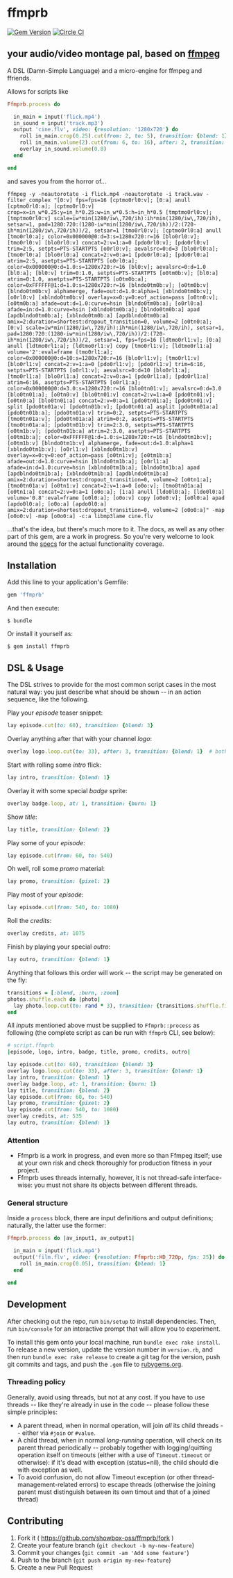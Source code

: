 # ffmprb
[![Gem Version](https://badge.fury.io/rb/ffmprb.svg)](http://badge.fury.io/rb/ffmprb)
[![Circle CI](https://circleci.com/gh/showbox-oss/ffmprb.svg?style=svg)](https://circleci.com/gh/showbox-oss/ffmprb)
## your audio/video montage pal, based on [ffmpeg](https://ffmpeg.org)

A DSL (Damn-Simple Language) and a micro-engine for ffmpeg and ffriends.

Allows for scripts like
```ruby
Ffmprb.process do

  in_main = input('flick.mp4')
  in_sound = input('track.mp3')
  output 'cine.flv', video: {resolution: '1280x720'} do
    roll in_main.crop(0.25).cut(from: 2, to: 5), transition: {blend: 1}
    roll in_main.volume(2).cut(from: 6, to: 16), after: 2, transition: {blend: 1}
    overlay in_sound.volume(0.8)
  end

end
```
and saves you from the horror of...
```
ffmpeg -y -noautorotate -i flick.mp4 -noautorotate -i track.wav -filter_complex "[0:v] fps=fps=16 [cptmo0rl0:v]; [0:a] anull [cptmo0rl0:a]; [cptmo0rl0:v] crop=x=in_w*0.25:y=in_h*0.25:w=in_w*0.5:h=in_h*0.5 [tmptmo0rl0:v]; [tmptmo0rl0:v] scale=iw*min(1280/iw\,720/ih):ih*min(1280/iw\,720/ih), setsar=1, pad=1280:720:(1280-iw*min(1280/iw\,720/ih))/2:(720-ih*min(1280/iw\,720/ih))/2, setsar=1 [tmo0rl0:v]; [cptmo0rl0:a] anull [tmo0rl0:a]; color=0x000000@0:d=3:s=1280x720:r=16 [blo0rl0:v]; [tmo0rl0:v] [blo0rl0:v] concat=2:v=1:a=0 [pdo0rl0:v]; [pdo0rl0:v] trim=2:5, setpts=PTS-STARTPTS [o0rl0:v]; aevalsrc=0:d=3 [blo0rl0:a]; [tmo0rl0:a] [blo0rl0:a] concat=2:v=0:a=1 [pdo0rl0:a]; [pdo0rl0:a] atrim=2:5, asetpts=PTS-STARTPTS [o0rl0:a]; color=0x000000@0:d=1.0:s=1280x720:r=16 [bl0:v]; aevalsrc=0:d=1.0 [bl0:a]; [bl0:v] trim=0:1.0, setpts=PTS-STARTPTS [o0tm0b:v]; [bl0:a] atrim=0:1.0, asetpts=PTS-STARTPTS [o0tm0b:a]; color=0xFFFFFF@1:d=1.0:s=1280x720:r=16 [blndo0tm0b:v]; [o0tm0b:v] [blndo0tm0b:v] alphamerge, fade=out:d=1.0:alpha=1 [xblndo0tm0b:v]; [o0rl0:v] [xblndo0tm0b:v] overlay=x=0:y=0:eof_action=pass [o0tn0:v]; [o0tm0b:a] afade=out:d=1.0:curve=hsin [blndo0tm0b:a]; [o0rl0:a] afade=in:d=1.0:curve=hsin [xblndo0tm0b:a]; [blndo0tm0b:a] apad [apdblndo0tm0b:a]; [xblndo0tm0b:a] [apdblndo0tm0b:a] amix=2:duration=shortest:dropout_transition=0, volume=2 [o0tn0:a]; [0:v] scale=iw*min(1280/iw\,720/ih):ih*min(1280/iw\,720/ih), setsar=1, pad=1280:720:(1280-iw*min(1280/iw\,720/ih))/2:(720-ih*min(1280/iw\,720/ih))/2, setsar=1, fps=fps=16 [ldtmo0rl1:v]; [0:a] anull [ldtmo0rl1:a]; [ldtmo0rl1:v] copy [tmo0rl1:v]; [ldtmo0rl1:a] volume='2':eval=frame [tmo0rl1:a]; color=0x000000@0:d=10:s=1280x720:r=16 [blo0rl1:v]; [tmo0rl1:v] [blo0rl1:v] concat=2:v=1:a=0 [pdo0rl1:v]; [pdo0rl1:v] trim=6:16, setpts=PTS-STARTPTS [o0rl1:v]; aevalsrc=0:d=10 [blo0rl1:a]; [tmo0rl1:a] [blo0rl1:a] concat=2:v=0:a=1 [pdo0rl1:a]; [pdo0rl1:a] atrim=6:16, asetpts=PTS-STARTPTS [o0rl1:a]; color=0x000000@0:d=3.0:s=1280x720:r=16 [blo0tn01:v]; aevalsrc=0:d=3.0 [blo0tn01:a]; [o0tn0:v] [blo0tn01:v] concat=2:v=1:a=0 [pdo0tn01:v]; [o0tn0:a] [blo0tn01:a] concat=2:v=0:a=1 [pdo0tn01:a]; [pdo0tn01:v] split [pdo0tn01a:v] [pdo0tn01b:v]; [pdo0tn01:a] asplit [pdo0tn01a:a] [pdo0tn01b:a]; [pdo0tn01a:v] trim=0:2, setpts=PTS-STARTPTS [tmo0tn01a:v]; [pdo0tn01a:a] atrim=0:2, asetpts=PTS-STARTPTS [tmo0tn01a:a]; [pdo0tn01b:v] trim=2:3.0, setpts=PTS-STARTPTS [o0tm1b:v]; [pdo0tn01b:a] atrim=2:3.0, asetpts=PTS-STARTPTS [o0tm1b:a]; color=0xFFFFFF@1:d=1.0:s=1280x720:r=16 [blndo0tm1b:v]; [o0tm1b:v] [blndo0tm1b:v] alphamerge, fade=out:d=1.0:alpha=1 [xblndo0tm1b:v]; [o0rl1:v] [xblndo0tm1b:v] overlay=x=0:y=0:eof_action=pass [o0tn1:v]; [o0tm1b:a] afade=out:d=1.0:curve=hsin [blndo0tm1b:a]; [o0rl1:a] afade=in:d=1.0:curve=hsin [xblndo0tm1b:a]; [blndo0tm1b:a] apad [apdblndo0tm1b:a]; [xblndo0tm1b:a] [apdblndo0tm1b:a] amix=2:duration=shortest:dropout_transition=0, volume=2 [o0tn1:a]; [tmo0tn01a:v] [o0tn1:v] concat=2:v=1:a=0 [o0o:v]; [tmo0tn01a:a] [o0tn1:a] concat=2:v=0:a=1 [o0o:a]; [1:a] anull [ldo0l0:a]; [ldo0l0:a] volume='0.8':eval=frame [o0l0:a]; [o0o:v] copy [o0o0:v]; [o0l0:a] apad [apdo0l0:a]; [o0o:a] [apdo0l0:a] amix=2:duration=shortest:dropout_transition=0, volume=2 [o0o0:a]" -map [o0o0:v] -map [o0o0:a] -c:a libmp3lame cine.flv
```
...that's the idea, but there's much more to it.
The docs, as well as any other part of this gem, are a work in progress.
So you're very welcome to look around the [specs](https://github.com/showbox-oss/ffmprb/tree/master/spec) for the actual functionality coverage.

## Installation

Add this line to your application's Gemfile:

```ruby
gem 'ffmprb'
```

And then execute:

    $ bundle

Or install it yourself as:

    $ gem install ffmprb

## DSL & Usage

The DSL strives to provide for the most common script cases in the most natural way:
you just describe what should be shown -- in an action sequence, like the following.

Play your _episode_ teaser snippet:
```ruby
lay episode.cut(to: 60), transition: {blend: 3}
```
Overlay anything after that with your channel _logo_:
```ruby
overlay logo.loop.cut(to: 33), after: 3, transition: {blend: 1}  # both ways
```
Start with rolling some _intro_ flick:
```ruby
lay intro, transition: {blend: 1}
```
Overlay it with some special _badge_ sprite:
```ruby
overlay badge.loop, at: 1, transition: {burn: 1}
```
Show _title_:
```ruby
lay title, transition: {blend: 2}
```
Play some of your _episode_:
```ruby
lay episode.cut(from: 60, to: 540)
```
Oh well, roll some _promo_ material:
```ruby
lay promo, transition: {pixel: 2}
```
Play most of your _episode_:
```ruby
lay episode.cut(from: 540, to: 1080)
```
Roll the _credits_:
```ruby
overlay credits, at: 1075
```
Finish by playing your special _outro_:
```ruby
lay outro, transition: {blend: 1}
```

Anything that follows this order will work -- the script may be generated on the fly:
```ruby
transitions = [:blend, :burn, :zoom]
photos.shuffle.each do |photo|
  lay photo.loop.cut(to: rand * 3), transition: {transitions.shuffle.first => 1}
end
```
All _inputs_ mentioned above must be supplied to `Ffmprb::process` as following
(the complete script as can be run with `ffmprb` CLI, see below):
```ruby
# script.ffmprb
|episode, logo, intro, badge, title, promo, credits, outro|

lay episode.cut(to: 60), transition: {blend: 3}
overlay logo.loop.cut(to: 33), after: 3, transition: {blend: 1}
lay intro, transition: {blend: 1}
overlay badge.loop, at: 1, transition: {burn: 1}
lay title, transition: {blend: 2}
lay episode.cut(from: 60, to: 540)
lay promo, transition: {pixel: 2}
lay episode.cut(from: 540, to: 1080)
overlay credits, at: 535
lay outro, transition: {blend: 1}
```

### Attention

- Ffmprb is a work in progress, and even more so than Ffmpeg itself;
use at your own risk and check thoroughly for production fitness in your project.
- Ffmprb uses threads internally, however, it is not thread-safe interface-wise:
you must not share its objects between different threads.



### General structure

Inside a `process` block, there are input definitions and output definitions;
naturally, the latter use the former:
```ruby
Ffmprb.process do |av_input1, av_output1|

  in_main = input('flick.mp4')
  output('film.flv', video: {resolution: Ffmprb::HD_720p, fps: 25}) do
    roll in_main.crop(0.05), transition: {blend: 1}
  end

end
```

## Development

After checking out the repo, run `bin/setup` to install dependencies.
Then, run `bin/console` for an interactive prompt that will allow you to experiment.

To install this gem onto your local machine, run `bundle exec rake install`.
To release a new version, update the version number in `version.rb`, and then run
`bundle exec rake release` to create a git tag for the version, push git commits
and tags, and push the `.gem` file to [rubygems.org](https://rubygems.org).

### Threading policy

Generally, avoid using threads, but not at any cost.
If you have to use threads -- like they're already in use in the code -- please
follow these simple principles:

- A parent thread, when in normal operation, will join _all_ its child threads --
  either via `#join` or `#value`.
- A child thread, when in normal _long-running_ operation, will check on its parent
  thread periodically -- probably together with logging/quitting operation itself on timeouts
  (either with a use of `Timeout.timeout` or otherwise):
  if it's dead with exception (status=nil), the child should die with exception as well.
- To avoid confusion, do not allow Timeout exception (or other thread-management-related
  errors) to escape threads (otherwise the joining parent must distinguish between
  its own timout and that of a joined thread)


## Contributing

1. Fork it ( https://github.com/showbox-oss/ffmprb/fork )
2. Create your feature branch (`git checkout -b my-new-feature`)
3. Commit your changes (`git commit -am 'Add some feature'`)
4. Push to the branch (`git push origin my-new-feature`)
5. Create a new Pull Request
